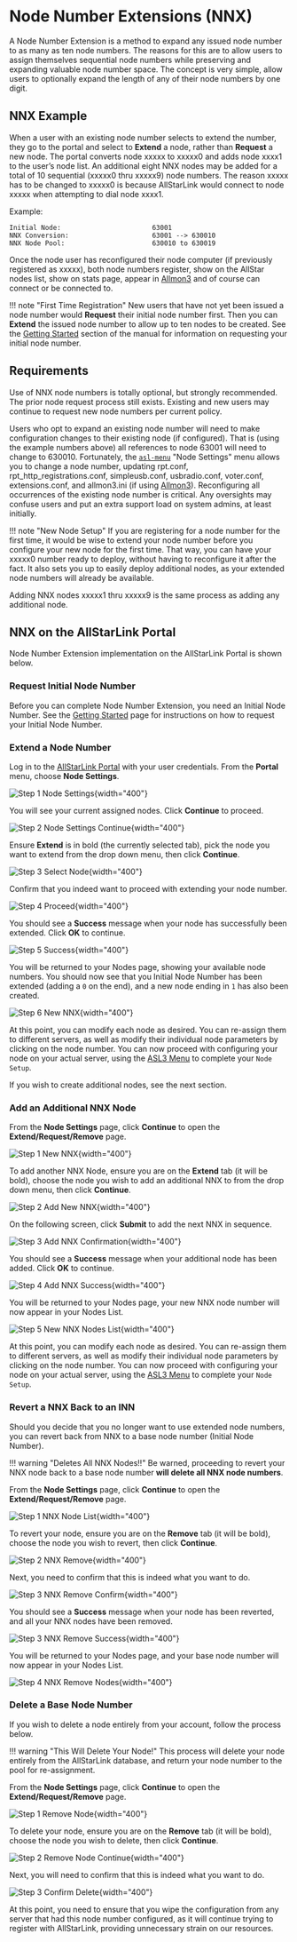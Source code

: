# Node Number Extensions (NNX)
A Node Number Extension is a method to expand any issued node number to as many as ten node numbers. The reasons for this are to allow users to assign themselves sequential node numbers while preserving and expanding valuable node number space. The concept is very simple, allow users to optionally expand the length of any of their node numbers by one digit.

## NNX Example
When a user with an existing node number selects to extend the number, they go to the portal and select to **Extend** a node, rather than **Request** a new node. The portal converts node xxxxx to xxxxx0 and adds node xxxx1 to the user’s node list. An additional eight NNX nodes may be added for a total of 10 sequential (xxxxx0 thru xxxxx9) node numbers. The reason xxxxx has to be changed to xxxxx0 is because AllStarLink would connect to node xxxxx when attempting to dial node xxxx1.

Example:

```
Initial Node:                       63001
NNX Conversion:                     63001 --> 630010
NNX Node Pool:                      630010 to 630019
```

Once the node user has reconfigured their node computer (if previously registered as xxxxx), both node numbers register, show on the AllStar nodes list, show on stats page, appear in [Allmon3](../allmon3/index.md) and of course can connect or be connected to.   

!!! note "First Time Registration"
    New users that have not yet been issued a node number would **Request** their initial node number first. Then you can **Extend** the issued node number to allow up to ten nodes to be created. See the [Getting Started](../basics/gettingstarted.md) section of the manual for information on requesting your initial node number.

## Requirements
Use of NNX node numbers is totally optional, but strongly recommended. The prior node request process still exists. Existing and new users may continue to request new node numbers per current policy.

Users who opt to expand an existing node number will need to make configuration changes to their existing node (if configured). That is (using the example numbers above) all references to node 63001 will need to change to 630010. Fortunately, the [`asl-menu`](../user-guide/index.md) "Node Settings" menu allows you to change a node number, updating rpt.conf, rpt\_http\_registrations.conf, simpleusb.conf, usbradio.conf, voter.conf, extensions.conf, and allmon3.ini (if using [Allmon3](../allmon3/config.md)). Reconfiguring all occurrences of the existing node number is critical. Any oversights may confuse users and put an extra support load on system admins, at least initially.

!!! note "New Node Setup"
    If you are registering for a node number for the first time, it would be wise to extend your node number before you configure your new node for the first time. That way, you can have your xxxxx0 number ready to deploy, without having to reconfigure it after the fact. It also sets you up to easily deploy additional nodes, as your extended node numbers will already be available.

Adding NNX nodes xxxxx1 thru xxxxx9 is the same process as adding any additional node.

## NNX on the AllStarLink Portal
Node Number Extension implementation on the AllStarLink Portal is shown below.
  
### Request Initial Node Number
Before you can complete Node Number Extension, you need an Initial Node Number. See the [Getting Started](../basics/gettingstarted.md) page for instructions on how to request your Initial Node Number.

### Extend a Node Number
Log in to the [AllStarLink Portal](https://www.allstarlink.org/portal) with your user credentials. From the **Portal** menu, choose **Node Settings**.

![Step 1 Node Settings](img/1_NNX_Node_Settings.png){width="400"}

You will see your current assigned nodes. Click **Continue** to proceed.

![Step 2 Node Settings Continue](img/2_NNX_Continue.png){width="400"}

Ensure **Extend** is in bold (the currently selected tab), pick the node you want to extend from the drop down menu, then click **Continue**.

![Step 3 Select Node](img/3_NNX_Extend_Continue.png){width="400"}

Confirm that you indeed want to proceed with extending your node number.

![Step 4 Proceed](img/4_NNX_Extend_Confirm.png){width="400"}

You should see a **Success** message when your node has successfully been extended. Click **OK** to continue.

![Step 5 Success](img/5_NNX_Success.png){width="400"}

You will be returned to your Nodes page, showing your available node numbers. You should now see that you Initial Node Number has been extended (adding a `0` on the end), and a new node ending in `1` has also been created.

![Step 6 New NNX](img/6_NNX_New_Nodes.png){width="400"}

At this point, you can modify each node as desired. You can re-assign them to different servers, as well as modify their individual node parameters by clicking on the node number. You can now proceed with configuring your node on your actual server, using the [ASL3 Menu](../user-guide/index.md) to complete your `Node Setup`. 

If you wish to create additional nodes, see the next section.

### Add an Additional NNX Node
From the **Node Settings** page, click **Continue** to open the **Extend/Request/Remove** page.

![Step 1 New NNX](img/6_NNX_New_Nodes.png){width="400"}

To add another NNX Node, ensure you are on the **Extend** tab (it will be bold), choose the node you wish to add an additional NNX to from the drop down menu, then click **Continue**.

![Step 2 Add New NNX](img/7_NNX_Add.png){width="400"}

On the following screen, click **Submit** to add the next NNX in sequence.

![Step 3 Add NNX Confirmation](img/8_NNX_Add_Confirm.png){width="400"}

You should see a **Success** message when your additional node has been added. Click **OK** to continue.

![Step 4 Add NNX Success](img/9_NNX_Add_Success.png){width="400"}

You will be returned to your Nodes page, your new NNX node number will now appear in your Nodes List.

![Step 5 New NNX Nodes List](img/10_NNX_New_Nodes.png){width="400"}

At this point, you can modify each node as desired. You can re-assign them to different servers, as well as modify their individual node parameters by clicking on the node number. You can now proceed with configuring your node on your actual server, using the [ASL3 Menu](../user-guide/index.md) to complete your `Node Setup`.

### Revert a NNX Back to an INN
Should you decide that you no longer want to use extended node numbers, you can revert back from NNX to a base node number (Initial Node Number).

!!! warning "Deletes All NNX Nodes!!"
    Be warned, proceeding to revert your NNX node back to a base node number **will delete all NNX node numbers**. 

From the **Node Settings** page, click **Continue** to open the **Extend/Request/Remove** page.

![Step 1 NNX Node List](img/6_NNX_New_Nodes.png){width="400"}

To revert your node, ensure you are on the **Remove** tab (it will be bold), choose the node you wish to revert, then click **Continue**.

![Step 2 NNX Remove](img/11_NNX_Revert.png){width="400"}

Next, you need to confirm that this is indeed what you want to do.

![Step 3 NNX Remove Confirm](img/12_NNX_Revert_Confirm.png){width="400"}

You should see a **Success** message when your node has been reverted, and all your NNX nodes have been removed.

![Step 3 NNX Remove Success](img/13_NNX_Revert_Success.png){width="400"}

You will be returned to your Nodes page, and your base node number will now appear in your Nodes List.

![Step 4 NNX Remove Nodes](img/14_NNX_Revert_Nodes.png){width="400"}

### Delete a Base Node Number
If you wish to delete a node entirely from your account, follow the process below.

!!! warning "This Will Delete Your Node!"
    This process will delete your node entirely from the AllStarLink database, and return your node number to the pool for re-assignment.

From the **Node Settings** page, click **Continue** to open the **Extend/Request/Remove** page.

![Step 1 Remove Node](img/14_NNX_Revert_Nodes.png){width="400"}

To delete your node, ensure you are on the **Remove** tab (it will be bold), choose the node you wish to delete, then click **Continue**.

![Step 2 Remove Node Continue](img/15_NNX_Delete_Primary.png){width="400"}

Next, you will need to confirm that this is indeed what you want to do.

![Step 3 Confirm Delete](img/17_Delete_Primary.png){width="400"}

At this point, you need to ensure that you wipe the configuration from any server that had this node number configured, as it will continue trying to register with AllStarLink, providing unnecessary strain on our resources.

